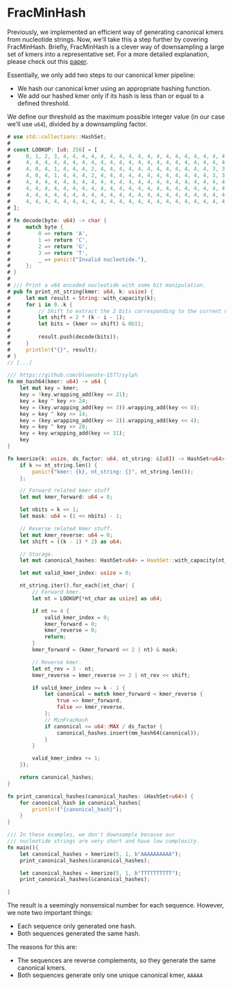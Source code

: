 # FracMinHash
Previously, we implemented an efficient way of generating canonical kmers from nucleotide strings. Now, we'll take this a step further by covering FracMinHash. Briefly, FracMinHash is a clever way of downsampling a large set of kmers into a representative set. For a more detailed explanation, please check out this [paper](https://doi.org/10.1186/s13015-025-00276-8).

Essentially, we only add two steps to our canonical kmer pipeline:
- We hash our canonical kmer using an appropriate hashing function.
- We add our hashed kmer only if its hash is less than or equal to a defined threshold.

We define our threshold as the maximum possible integer value (in our case we'll use `u64`), divided by a downsampling factor.


```rust
# use std::collections::HashSet;
#
# const LOOKUP: [u8; 256] = [
#     0, 1, 2, 3, 4, 4, 4, 4, 4, 4, 4, 4, 4, 4, 4, 4, 4, 4, 4, 4, 4, 4, 4, 4, 4, 4, 4, 4, 4, 4, 4, 4,
#     4, 4, 4, 4, 4, 4, 4, 4, 4, 4, 4, 4, 4, 4, 4, 4, 4, 4, 4, 4, 4, 4, 4, 4, 4, 4, 4, 4, 4, 4, 4, 4,
#     4, 0, 4, 1, 4, 4, 4, 2, 4, 4, 4, 4, 4, 4, 4, 4, 4, 4, 4, 4, 3, 3, 4, 4, 4, 4, 4, 4, 4, 4, 4, 4,
#     4, 0, 4, 1, 4, 4, 4, 2, 4, 4, 4, 4, 4, 4, 4, 4, 4, 4, 4, 4, 3, 3, 4, 4, 4, 4, 4, 4, 4, 4, 4, 4,
#     4, 4, 4, 4, 4, 4, 4, 4, 4, 4, 4, 4, 4, 4, 4, 4, 4, 4, 4, 4, 4, 4, 4, 4, 4, 4, 4, 4, 4, 4, 4, 4,
#     4, 4, 4, 4, 4, 4, 4, 4, 4, 4, 4, 4, 4, 4, 4, 4, 4, 4, 4, 4, 4, 4, 4, 4, 4, 4, 4, 4, 4, 4, 4, 4,
#     4, 4, 4, 4, 4, 4, 4, 4, 4, 4, 4, 4, 4, 4, 4, 4, 4, 4, 4, 4, 4, 4, 4, 4, 4, 4, 4, 4, 4, 4, 4, 4,
#     4, 4, 4, 4, 4, 4, 4, 4, 4, 4, 4, 4, 4, 4, 4, 4, 4, 4, 4, 4, 4, 4, 4, 4, 4, 4, 4, 4, 4, 4, 4, 4,
# ];
#
# fn decode(byte: u64) -> char {
#     match byte {
#         0 => return 'A',
#         1 => return 'C',
#         2 => return 'G',
#         3 => return 'T',
#         _ => panic!("Invalid nucleotide."),
#     };
# }
#
# /// Print a u64 encoded nucleotide with some bit manipulation.
# pub fn print_nt_string(kmer: u64, k: usize) {
#     let mut result = String::with_capacity(k);
#     for i in 0..k {
#         // Shift to extract the 2 bits corresponding to the current nucleotide
#         let shift = 2 * (k - i - 1);
#         let bits = (kmer >> shift) & 0b11;
#
#         result.push(decode(bits));
#     }
#     println!("{}", result);
# }
// [...]

/// https://github.com/bluenote-1577/sylph
fn mm_hash64(kmer: u64) -> u64 {
    let mut key = kmer;
    key = !key.wrapping_add(key << 21);
    key = key ^ key >> 24;
    key = (key.wrapping_add(key << 3)).wrapping_add(key << 8);
    key = key ^ key >> 14;
    key = (key.wrapping_add(key << 2)).wrapping_add(key << 4);
    key = key ^ key >> 28;
    key = key.wrapping_add(key << 31);
    key
}

fn kmerize(k: usize, ds_factor: u64, nt_string: &[u8]) -> HashSet<u64> {
    if k >= nt_string.len() {
        panic!("kmer: {k}, nt_string: {}", nt_string.len());
    };

    // Forward related kmer stuff
    let mut kmer_forward: u64 = 0;

    let nbits = k << 1;
    let mask: u64 = (1 << nbits) - 1;

    // Reverse related kmer stuff.
    let mut kmer_reverse: u64 = 0;
    let shift = ((k - 1) * 2) as u64;

    // Storage.
    let mut canonical_hashes: HashSet<u64> = HashSet::with_capacity(nt_string.len() - k + 1);

    let mut valid_kmer_index: usize = 0;

    nt_string.iter().for_each(|nt_char| {
        // Forward kmer.
        let nt = LOOKUP[*nt_char as usize] as u64;

        if nt >= 4 {
            valid_kmer_index = 0;
            kmer_forward = 0;
            kmer_reverse = 0;
            return;
        }
        kmer_forward = (kmer_forward << 2 | nt) & mask;

        // Reverse kmer.
        let nt_rev = 3 - nt;
        kmer_reverse = kmer_reverse >> 2 | nt_rev << shift;

        if valid_kmer_index >= k - 1 {
            let canonical = match kmer_forward < kmer_reverse {
                true => kmer_forward,
                false => kmer_reverse,
            };
            // MinFracHash
            if canonical <= u64::MAX / ds_factor {
                canonical_hashes.insert(mm_hash64(canonical));
            }
        }

        valid_kmer_index += 1;
    });

    return canonical_hashes;
}

fn print_canonical_hashes(canonical_hashes: &HashSet<u64>) {
    for canonical_hash in canonical_hashes{
        println!("{canonical_hash}");
    }
}

/// In these examples, we don't downsample because our
/// nucleotide strings are very short and have low complexity.
fn main(){
    let canonical_hashes = kmerize(5, 1, b"AAAAAAAAAA");
    print_canonical_hashes(&canonical_hashes);

    let canonical_hashes = kmerize(5, 1, b"TTTTTTTTTT");
    print_canonical_hashes(&canonical_hashes);

}
```
The result is a seemingly nonsensical number for each sequence. However, we note two important things:
- Each sequence only generated one hash.
- Both sequences generated the same hash.

The reasons for this are:
- The sequences are reverse complements, so they generate the same canonical kmers.
- Both sequences generate only one unique canonical kmer, `AAAAA`
